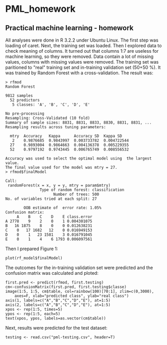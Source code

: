 # PML_homework
## Practical machine learning - homework

All analyses were done in R 3.2.2 under Ubuntu Linux. The first step was loading of caret. Next, the training set was loaded. Then I explored data to check meaning of columns. It turned out that columns 1:7 are useless for machine learning, so they were removed. Data contain a lot of missing values, columns with missing values were removed. The training set was paritioned to "real" training set and in-training validation set (50+50 %). It was trained by Random Forest with a cross-validation. The result was:

```{R}
> rfmod
Random Forest 

9812 samples
  52 predictors
   5 classes: 'A', 'B', 'C', 'D', 'E' 

No pre-processing
Resampling: Cross-Validated (10 fold) 
Summary of sample sizes: 8831, 8831, 8833, 8830, 8831, 8831, ... 
Resampling results across tuning parameters:

  mtry  Accuracy   Kappa      Accuracy SD  Kappa SD   
   2    0.9876685  0.9843997  0.003733782  0.004722544
  27    0.9893004  0.9864663  0.004136378  0.005229355
  52    0.9797192  0.9743445  0.006765749  0.008556532

Accuracy was used to select the optimal model using  the largest value.
The final value used for the model was mtry = 27. 
> rfmod$finalModel

Call:
 randomForest(x = x, y = y, mtry = param$mtry) 
               Type of random forest: classification
                     Number of trees: 500
No. of variables tried at each split: 27

        OOB estimate of  error rate: 1.05%
Confusion matrix:
     A    B    C    D    E class.error
A 2778    9    2    0    1 0.004301075
B   16 1875    8    0    0 0.012638231
C    0   17 1682   12    0 0.016949153
D    0    1   23 1581    3 0.016791045
E    0    1    4    6 1793 0.006097561
```

Then I prepared Figure 1:

```{R}
plot(rf_model$finalModel)
```

The outcomes for the in-training validation set were predicted and the confusion matrix was calculated and ploted:

```{R}
first.pred <- predict(rfmod, first.testing)
cm<-confusionMatrix(first.pred, first.testing$classe)
image(1:5, 1:5, cm$table, col=rainbow(100)[70:1], zlim=c(0,3000),
    axes=F, xlab="predicted class", ylab="real class")
axis(1, labels=c("A","B","C","D","E"), at=1:5)
axis(2, labels=c("A","B","C","D","E"), at=1:5)
xpos <- rep(1:5, times=5)
ypos <- rep(1:5, each=5)
text(xpos, ypos, labels=as.vector(cm$table))
```

Next, results were predicted for the test dataset:

```{R}
testing <- read.csv("pml-testing.csv", header=T)
```
